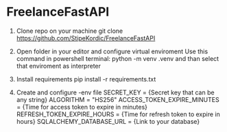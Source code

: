 # FreelanceFastAPI

1. Clone repo on your machine
  git clone https://github.com/StipeKordic/FreelanceFastAPI

2. Open folder in your editor and configure virtual enviroment
   Use this command in powershell terminal: python -m venv .venv
   and than select that enviroment as interpreter

3. Install requirements
   pip install -r requirements.txt

4. Create and configure -env file
   SECRET_KEY = {Secret key that can be any string}
  ALGORITHM = "HS256"
  ACCESS_TOKEN_EXPIRE_MINUTES = {Time for access token to expire in minutes}
  REFRESH_TOKEN_EXPIRE_HOURS = {Time for refresh token to expire in hours}
  SQLALCHEMY_DATABASE_URL = {Link to your database}
